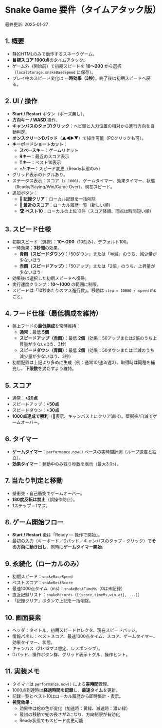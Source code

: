 # Snake Game 要件（タイムアタック版）

最終更新: 2025-01-27

## 1. 概要
- 静的HTMLのみで動作するスネークゲーム。
- **目標スコア 1000点**のタイムアタック。
- ゲーム外（開始前）で初期スピードを **10〜200** から選択（`localStorage.snakeBaseSpeed` に保存）。
- プレイ中のスピード変化は **一時効果（3秒）**。終了後は初期スピードへ戻る。

## 2. UI / 操作
- **Start / Restart** ボタン（ポーズ無し）。
- **方向キー / WASD** 操作。
- **キャンバスのタップ/クリック**：ヘビ頭と入力位置の相対から進行方向を自動判定。
- **オンスクリーンDパッド**（▲◀▶▼）で操作可能（PCクリックも可）。
- **キーボードショートカット**：
  - **スペースキー**：ゲームリセット
  - **Rキー**：最近のスコア表示
  - **Tキー**：ベスト10表示
  - **+/-キー**：スピード変更（Ready状態のみ）
- グリッド表示のトグルあり。
- ステータス表示：スコア（`/ 1000`）、ゲームタイマー、効果タイマー、状態（Ready/Playing/Win/Game Over）、現在スピード。
- 追加ボタン：
  - **🧹 記録クリア**：ローカル記録を一括削除
  - **📜 最近のスコア**：ローカル履歴一覧（新しい順）
  - **🏆 ベスト10**：ローカルの上位10件（スコア降順、同点は時間短い順）

## 3. スピード仕様
- 初期スピード（選択）：**10〜200**（10刻み）、デフォルト100。
- 一時効果：**3秒間**の効果。
  - **青餌（スピードダウン）**：「50ダウン」または「半減」のうち、減少量が少ないほう
  - **赤餌（スピードアップ）**：「50アップ」または「2倍」のうち、上昇量が少ないほう
- 効果後は選択した初期スピードへ復帰。
- 実行速度クランプ：**10〜1000** の範囲に制限。
- スピードは「10秒あたりのマス進行数」。移動は `step = 10000 / speed` ms ごと。

## 4. フード仕様（最低構成を維持）
- 盤上フードの**最低構成**を常時維持：
  - **通常**：最低 **5個**
  - **スピードアップ（赤餌）**：最低 **2個**（効果：50アップまたは2倍のうち上昇量が少ないほう、3秒）
  - **スピードダウン（青餌）**：最低 **2個**（効果：50ダウンまたは半減のうち減少量が少ないほう、3秒）
- 初期配置は上記より多めに生成（例：通常10/速3/遅3）。取得時は同種を補充し、**下限数**を満たすよう維持。

## 5. スコア
- 通常：**+20点**
- スピードアップ：**+50点**
- スピードダウン：**+30点**
- **1000点達成で勝利**（🎉表示、キャンバス上にクリア演出）。壁衝突/自滅でゲームオーバー。

## 6. タイマー
- **ゲームタイマー**：`performance.now()` ベースの実時間計測（ループ速度と独立）。
- **効果タイマー**：発動中のみ残り秒数を表示（最大3.0s）。

## 7. 当たり判定と移動
- 壁衝突・自己衝突でゲームオーバー。
- **180度反転は禁止**（誤操作防止）。
- 1ステップ＝1マス。

## 8. ゲーム開始フロー
- **Start / Restart** 後は「Ready — 操作で開始」。
- 最初の入力（キーボード／Dパッド／キャンバスのタップ・クリック）で**その方向に動き出し**、同時に**ゲームタイマー開始**。

## 9. 永続化（ローカルのみ）
- 初期スピード：`snakeBaseSpeed`
- ベストスコア：`snakeBestScore`
- 最速1000点タイム（ms）：`snakeBestTimeMs`（0は未記録）
- 直近記録リスト：`snakeRecords`（`[{score,timeMs,win,at}, ...]`）
- 「記録クリア」ボタンで上記を一括削除。

## 10. 画面要素
- ヘッダ：タイトル、初期スピードセレクタ、現在スピードバッジ。
- 情報パネル：ベストスコア、最速1000点タイム、スコア、ゲームタイマー、効果タイマー、状態。
- キャンバス（21×13マス想定、レスポンシブ）。
- Dパッド、操作ボタン群、グリッド表示トグル、操作ヒント。

## 11. 実装メモ
- タイマーは `performance.now()` による**実時間**管理。
- 1000点到達時は**経過時間を記録**し、**最速タイム**を更新。
- 記録一覧とベスト10はローカル履歴から即時集計・表示。
- **視覚効果**：
  - 効果中は蛇の色が変化（加速時：黄緑、減速時：濃い緑）
  - 最初の移動で蛇の長さが2になり、方向制限が有効化
  - Ready状態でもスピード変更可能

